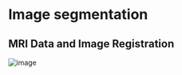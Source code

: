 # Image segmentation

## MRI Data and Image Registration
![image](https://github.com/anjiladhikari/AI-for-medical/assets/21165474/50273a21-fd2a-4dd1-9774-248e50df1c96)
